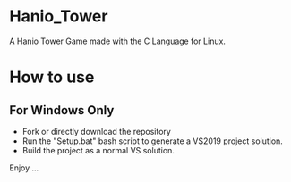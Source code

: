 # Hanio_Tower
A Hanio Tower Game made with the C Language for Linux.

# How to use
## For Windows Only
- Fork or directly download the repository
- Run the "Setup.bat" bash script to generate a VS2019 project solution. 
- Build the project as a normal VS solution.

Enjoy ...
